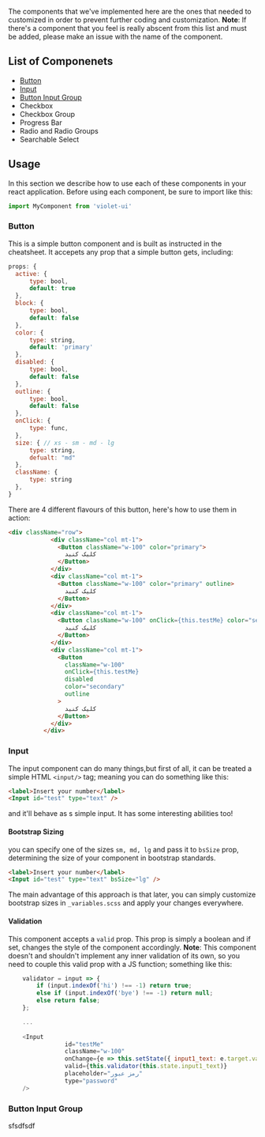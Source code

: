 The components that we've implemented here are the ones that needed to customized in order to prevent further coding and customization.
**Note**: If there's a component that you feel is really abscent from this list and must be added, please make an issue with the name of the component.
## List of Componenets
- [Button](#button)
- [Input](#input)
- [Button Input Group](#button-input-group)
- Checkbox
- Checkbox Group
- Progress Bar
- Radio and Radio Groups
- Searchable Select

## Usage
In this section we describe how to use each of these components in your react application.
Before using each component, be sure to import like this:
```javascript
import MyComponent from 'violet-ui'
```

### Button
This is a simple button component and is built as instructed in the cheatsheet. 
It accepets any prop that a simple button gets, including:

```javascript
props: {
  active: {
      type: bool,
      default: true
  },
  block: {
      type: bool,
      default: false
  },
  color: {
      type: string,
      default: 'primary'
  },
  disabled: {
      type: bool,
      default: false
  },
  outline: {
      type: bool,
      default: false
  },
  onClick: {
      type: func,
  },
  size: { // xs - sm - md - lg
      type: string,
      defualt: "md"
  },
  className: {
      type: string
  },
}
```
There are 4 different flavours of this button, here's how to use them in action: 
```html
<div className="row">
            <div className="col mt-1">
              <Button className="w-100" color="primary">
                کلیک کنید
              </Button>
            </div>
            <div className="col mt-1">
              <Button className="w-100" color="primary" outline>
                کلیک کنید
              </Button>
            </div>
            <div className="col mt-1">
              <Button className="w-100" onClick={this.testMe} color="secondary">
                کلیک کنید
              </Button>
            </div>
            <div className="col mt-1">
              <Button
                className="w-100"
                onClick={this.testMe}
                disabled
                color="secondary"
                outline
              >
                کلیک کنید
              </Button>
            </div>
          </div>
```

### Input
The input component can do many things,but first of all, it can be treated a simple HTML ``<input/>`` tag; meaning you can do something like this: 
```html
<label>Insert your number</label>
<Input id="test" type="text" />
```
and it'll behave as s simple input. It has some interesting abilities too!
#### Bootstrap Sizing
you can specify one of the sizes ``sm, md, lg`` and pass it to ``bsSize`` prop, determining the size of your component in bootstrap standards. 
```html
<label>Insert your number</label>
<Input id="test" type="text" bsSize="lg" />
```
The main advantage of this approach is that later, you can simply customize bootstrap sizes in ``_variables.scss`` and apply your changes everywhere.
#### Validation
This component accepts a ``valid`` prop. This prop is simply a boolean and if set, changes the style of the component accordingly. 
**Note**: This component doesn't and shouldn't implement any inner validation of its own, so you need to couple this valid prop with a JS function; something like this: 
```javascript
    validator = input => {
        if (input.indexOf('hi') !== -1) return true;
        else if (input.indexOf('bye') !== -1) return null;
        else return false;
    };

    ...
     
    <Input
                id="testMe"
                className="w-100"
                onChange={e => this.setState({ input1_text: e.target.value })}
                valid={this.validator(this.state.input1_text)}
                placeholder="رمز عبور"
                type="password"
    />
```


### Button Input Group
sfsdfsdf
